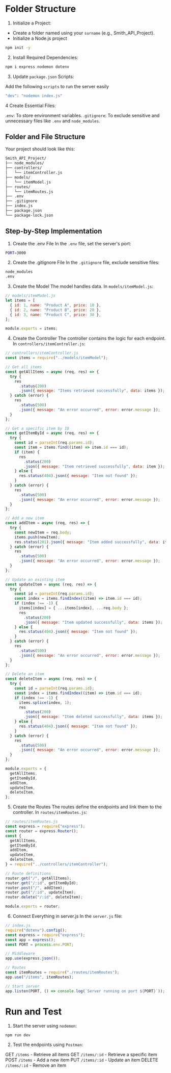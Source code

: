 # Folder Structure

1. Initialize a Project:

- Create a folder named using your `surname` (e.g., Smith_API_Project).
- Initialize a Node.js project

```bash
npm init -y
```

2. Install Required Dependencies:

```bash
npm i express nodemon dotenv
```

3. Update `package.json` Scripts:

Add the following `scripts` to run the server easily

```bash
"dev": "nodemon index.js"
```

4 Create Essential Files:

.`env`: To store environment variables.
.`gitignore`: To exclude sensitive and unnecessary files like `.env` and `node_modules`.

## Folder and File Structure

Your project should look like this:

```bash
Smith_API_Project/
├── node_modules/
├── controllers/
│   └── itemController.js
├── models/
│   └── itemModel.js
├── routes/
│   └── itemRoutes.js
├── .env
├── .gitignore
├── index.js
├── package.json
└── package-lock.json
```

## Step-by-Step Implementation

1. Create the .env File
   In the `.env` file, set the server's port:

```bash
PORT=3000
```

2. Create the .gitignore File
   In the `.gitignore` file, exclude sensitive files:

```bash
node_modules
.env
```

3. Create the Model
   The model handles data. In `models/itemModel.js`:

```javascript
// models/itemModel.js
let items = [
  { id: 1, name: "Product A", price: 10 },
  { id: 2, name: "Product B", price: 20 },
  { id: 3, name: "Product C", price: 30 },
];

module.exports = items;
```

4. Create the Controller
   The controller contains the logic for each endpoint. In `controllers/itemController.js`:

```javascript
// controllers/itemController.js
const items = require("../models/itemModel");

// Get all items
const getAllItems = async (req, res) => {
  try {
    res
      .status(200)
      .json({ message: "Items retrieved successfully", data: items });
  } catch (error) {
    res
      .status(500)
      .json({ message: "An error occurred", error: error.message });
  }
};

// Get a specific item by ID
const getItemById = async (req, res) => {
  try {
    const id = parseInt(req.params.id);
    const item = items.find((item) => item.id === id);
    if (item) {
      res
        .status(200)
        .json({ message: "Item retrieved successfully", data: item });
    } else {
      res.status(404).json({ message: "Item not found" });
    }
  } catch (error) {
    res
      .status(500)
      .json({ message: "An error occurred", error: error.message });
  }
};

// Add a new item
const addItem = async (req, res) => {
  try {
    const newItem = req.body;
    items.push(newItem);
    res.status(201).json({ message: "Item added successfully", data: items });
  } catch (error) {
    res
      .status(500)
      .json({ message: "An error occurred", error: error.message });
  }
};

// Update an existing item
const updateItem = async (req, res) => {
  try {
    const id = parseInt(req.params.id);
    const index = items.findIndex((item) => item.id === id);
    if (index !== -1) {
      items[index] = { ...items[index], ...req.body };
      res
        .status(200)
        .json({ message: "Item updated successfully", data: items });
    } else {
      res.status(404).json({ message: "Item not found" });
    }
  } catch (error) {
    res
      .status(500)
      .json({ message: "An error occurred", error: error.message });
  }
};

// Delete an item
const deleteItem = async (req, res) => {
  try {
    const id = parseInt(req.params.id);
    const index = items.findIndex((item) => item.id === id);
    if (index !== -1) {
      items.splice(index, 1);
      res
        .status(200)
        .json({ message: "Item deleted successfully", data: items });
    } else {
      res.status(404).json({ message: "Item not found" });
    }
  } catch (error) {
    res
      .status(500)
      .json({ message: "An error occurred", error: error.message });
  }
};

module.exports = {
  getAllItems,
  getItemById,
  addItem,
  updateItem,
  deleteItem,
};
```

5. Create the Routes
   The routes define the endpoints and link them to the controller. In `routes/itemRoutes.js`:

```javascript
// routes/itemRoutes.js
const express = require("express");
const router = express.Router();
const {
  getAllItems,
  getItemById,
  addItem,
  updateItem,
  deleteItem,
} = require("../controllers/itemController");

// Route definitions
router.get("/", getAllItems);
router.get("/:id", getItemById);
router.post("/", addItem);
router.put("/:id", updateItem);
router.delete("/:id", deleteItem);

module.exports = router;
```

6. Connect Everything in server.js
   In the `server.js` file:

```javascript
// index.js
require("dotenv").config();
const express = require("express");
const app = express();
const PORT = process.env.PORT;

// Middleware
app.use(express.json());

// Routes
const itemRoutes = require("./routes/itemRoutes");
app.use("/items", itemRoutes);

// Start server
app.listen(PORT, () => console.log(`Server running on port ${PORT}`));
```

# Run and Test

1. Start the server using `nodemon`:

```bash
npm run dev
```

2. Test the endpoints using `Postman`:

GET `/items` - Retrieve all items
GET `/items/:id` - Retrieve a specific item
POST `/items` - Add a new item
PUT `/items/:id` - Update an item
DELETE `/items/:id` - Remove an item
